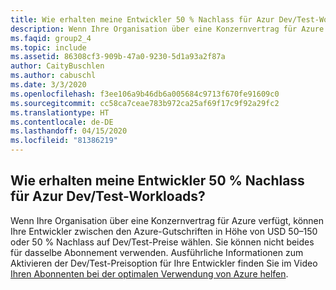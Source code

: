 ```yaml
---
title: Wie erhalten meine Entwickler 50 % Nachlass für Azur Dev/Test-Workloads?
description: Wenn Ihre Organisation über eine Konzernvertrag für Azure verfügt, können Ihre Entwickler zwischen...
ms.faqid: group2_4
ms.topic: include
ms.assetid: 86308cf3-909b-47a0-9230-5d1a93a2f87a
author: CaityBuschlen
ms.author: cabuschl
ms.date: 3/3/2020
ms.openlocfilehash: f3ee106a9b46db6a005684c9713f670fe91609c0
ms.sourcegitcommit: cc58ca7ceae783b972ca25af69f17c9f92a29fc2
ms.translationtype: HT
ms.contentlocale: de-DE
ms.lasthandoff: 04/15/2020
ms.locfileid: "81386219"
---
```

## <a name="how-do-my-developers-get-50-off-azure-devtest-workloads"></a>Wie erhalten meine Entwickler 50 % Nachlass für Azur Dev/Test-Workloads?

Wenn Ihre Organisation über eine Konzernvertrag für Azure verfügt, können Ihre Entwickler zwischen den Azure-Gutschriften in Höhe von USD 50–150 oder 50 % Nachlass auf Dev/Test-Preise wählen. Sie können nicht beides für dasselbe Abonnement verwenden. Ausführliche Informationen zum Aktivieren der Dev/Test-Preisoption für Ihre Entwickler finden Sie im Video [Ihren Abonnenten bei der optimalen Verwendung von Azure helfen](https://aka.ms/HelpingSubscriberswithAzure).
